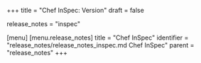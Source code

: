 +++
title = "Chef InSpec: Version"
draft = false

release_notes = "inspec"

[menu]
  [menu.release_notes]
    title = "Chef InSpec"
    identifier = "release_notes/release_notes_inspec.md Chef InSpec"
    parent = "release_notes"
+++